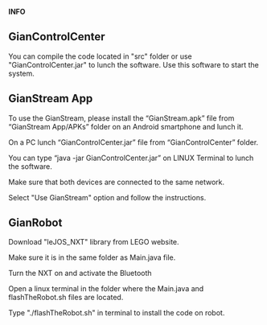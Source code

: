 **INFO**

## GianControlCenter

You can compile the code located in "src" folder or use "GianControlCenter.jar" to lunch the software. Use this software to start the system.

## GianStream App

To use the GianStream, please install the “GianStream.apk” file from “GianStream App/APKs” folder on an Android smartphone and lunch it. 

On a PC lunch “GianControlCenter.jar” file from “GianControlCenter” folder.

You can type “java -jar GianControlCenter.jar” on LINUX Terminal to lunch the software. 

Make sure that both devices are connected to the same network.

Select "Use GianStream" option and follow the instructions. 

## GianRobot

Download "leJOS_NXT" library from LEGO website.

Make sure it is in the same folder as Main.java file.

Turn the NXT on and activate the Bluetooth

Open a linux terminal in the folder where the Main.java and flashTheRobot.sh files are located.

Type "./flashTheRobot.sh" in terminal to install the code on robot. 




 

